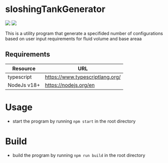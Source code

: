# sloshingTankGenerator
![](https://img.shields.io/badge/NodeJs-v18+-yellow.svg)
![](https://img.shields.io/badge/language-TypeScript-blue.svg)

This is a utility program that generate a specifided number of configurations based on user input requirements for fluid volume and base areaa

## Requirements
| Resource |  URL |
| ------------ | ------------ |
|  typescript  | https://www.typescriptlang.org/ |
|  NodeJs v18+ | https://nodejs.org/en |

# Usage
- start the program by running `npm start` in the root directory

# Build
- build the program by running `npm run build` in the root directory